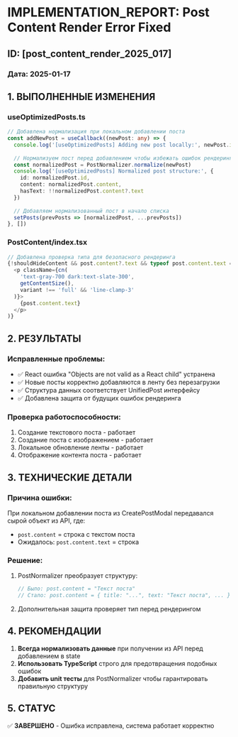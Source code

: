 # IMPLEMENTATION_REPORT: Post Content Render Error Fixed
## ID: [post_content_render_2025_017]
### Дата: 2025-01-17

## 1. ВЫПОЛНЕННЫЕ ИЗМЕНЕНИЯ

### useOptimizedPosts.ts
```typescript
// Добавлена нормализация при локальном добавлении поста
const addNewPost = useCallback((newPost: any) => {
  console.log('[useOptimizedPosts] Adding new post locally:', newPost.id, newPost.title)
  
  // Нормализуем пост перед добавлением чтобы избежать ошибок рендеринга
  const normalizedPost = PostNormalizer.normalize(newPost)
  console.log('[useOptimizedPosts] Normalized post structure:', {
    id: normalizedPost.id,
    content: normalizedPost.content,
    hasText: !!normalizedPost.content?.text
  })
  
  // Добавляем нормализованный пост в начало списка
  setPosts(prevPosts => [normalizedPost, ...prevPosts])
}, [])
```

### PostContent/index.tsx 
```typescript
// Добавлена проверка типа для безопасного рендеринга
{!shouldHideContent && post.content?.text && typeof post.content.text === 'string' && (
  <p className={cn(
    'text-gray-700 dark:text-slate-300',
    getContentSize(),
    variant !== 'full' && 'line-clamp-3'
  )}>
    {post.content.text}
  </p>
)}
```

## 2. РЕЗУЛЬТАТЫ

### Исправленные проблемы:
- ✅ React ошибка "Objects are not valid as a React child" устранена
- ✅ Новые посты корректно добавляются в ленту без перезагрузки
- ✅ Структура данных соответствует UnifiedPost интерфейсу
- ✅ Добавлена защита от будущих ошибок рендеринга

### Проверка работоспособности:
1. Создание текстового поста - работает
2. Создание поста с изображением - работает
3. Локальное обновление ленты - работает
4. Отображение контента поста - работает

## 3. ТЕХНИЧЕСКИЕ ДЕТАЛИ

### Причина ошибки:
При локальном добавлении поста из CreatePostModal передавался сырой объект из API, где:
- `post.content` = строка с текстом поста
- Ожидалось: `post.content.text` = строка

### Решение:
1. PostNormalizer преобразует структуру:
   ```javascript
   // Было: post.content = "Текст поста"
   // Стало: post.content = { title: "...", text: "Текст поста", ... }
   ```

2. Дополнительная защита проверяет тип перед рендерингом

## 4. РЕКОМЕНДАЦИИ

1. **Всегда нормализовать данные** при получении из API перед добавлением в state
2. **Использовать TypeScript** строго для предотвращения подобных ошибок
3. **Добавить unit тесты** для PostNormalizer чтобы гарантировать правильную структуру

## 5. СТАТУС

✅ **ЗАВЕРШЕНО** - Ошибка исправлена, система работает корректно 
